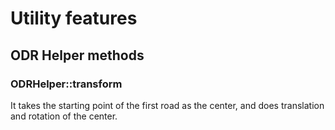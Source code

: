 # Utility features


## ODR Helper methods

### ODRHelper::transform

It takes the starting point of the first road as the center, and does translation and rotation of the center.

